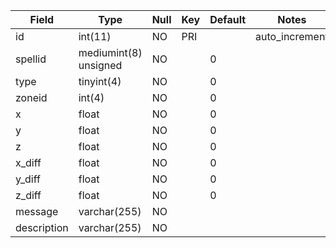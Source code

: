 **Field**|**Type**|**Null**|**Key**|**Default**|**Notes**
-----|-----|-----|-----|-----|-----
id|int(11)|NO|PRI| |auto\_increment
spellid|mediumint(8) unsigned|NO| |0| 
type|tinyint(4)|NO| |0| 
zoneid|int(4)|NO| |0| 
x|float|NO| |0| 
y|float|NO| |0| 
z|float|NO| |0| 
x\_diff|float|NO| |0| 
y\_diff|float|NO| |0| 
z\_diff|float|NO| |0| 
message|varchar(255)|NO| | | 
description|varchar(255)|NO| | | 